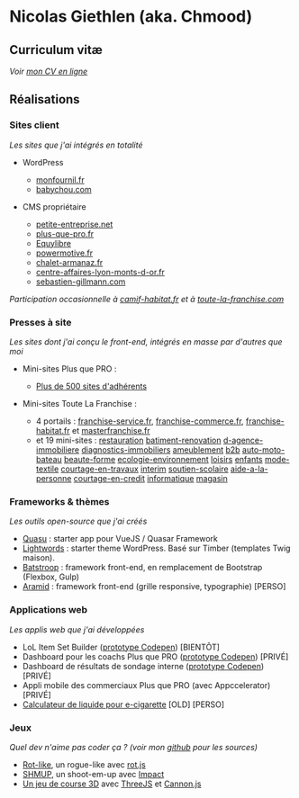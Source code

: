 # Nicolas Giethlen (aka. Chmood)

## Curriculum vitæ

  _Voir [mon CV en ligne](https://chmood.github.io)_

## Réalisations

### Sites client

_Les sites que j'ai intégrés en totalité_

* WordPress
  * [monfournil.fr](https://www.monfournil.fr/)
  * [babychou.com](http://www.babychou.com/)

* CMS propriétaire
  * [petite-entreprise.net](http://www.petite-entreprise.net/)
  * [plus-que-pro.fr](http://www.plus-que-pro.fr/)
  * [Equylibre](http://www.vente-fonds-commerce.fr/)
  * [powermotive.fr](http://www.powermotive.fr/)
  * [chalet-armanaz.fr](http://www.chalet-armanaz.fr/)
  * [centre-affaires-lyon-monts-d-or.fr](http://www.centre-affaires-lyon-monts-d-or.fr/)
  * [sebastien-gillmann.com](http://www.sebastien-gillmann.com/)

_Participation occasionnelle à [camif-habitat.fr](http://www.camif-habitat.fr/) et à [toute-la-franchise.com](http://www.toute-la-franchise.com/)_

### Presses à site

_Les sites dont j'ai conçu le front-end, intégrés en masse par d'autres que moi_

* Mini-sites Plus que PRO :
  * [Plus de 500 sites d'adhérents](http://www.plus-que-pro.fr/adherents/)

* Mini-sites Toute La Franchise :
  * 4 portails : [franchise-service.fr](http://www.franchise-service.fr/), [franchise-commerce.fr](http://www.franchise-commerce.fr/), [franchise-habitat.fr](http://www.franchise-habitat.fr/) et [masterfranchise.fr](http://www.masterfranchise.fr/)
  * et 19 mini-sites :
    [restauration](http://www.franchise-restauration.fr)
    [batiment-renovation](http://www.franchise-batiment-renovation.fr)
    [d-agence-immobiliere](http://www.franchise-d-agence-immobiliere.fr)
    [diagnostics-immobiliers](http://www.franchise-diagnostics-immobiliers.fr)
    [ameublement](http://www.franchise-ameublement.fr)
    [b2b](http://www.franchise-b2b.fr)
    [auto-moto-bateau](http://www.franchise-auto-moto-bateau.fr)
    [beaute-forme](http://www.franchise-beaute-forme.fr)
    [ecologie-environnement](http://www.franchise-ecologie-environnement.fr)
    [loisirs](http://www.franchise-loisirs.fr)
    [enfants](http://www.franchise-enfants.fr)
    [mode-textile](http://www.franchise-mode-textile.fr)
    [courtage-en-travaux](http://www.franchise-courtage-en-travaux.fr)
    [interim](http://www.franchise-interim.fr)
    [soutien-scolaire](http://www.franchise-soutien-scolaire.fr)
    [aide-a-la-personne](http://www.franchise-aide-a-la-personne.fr)
    [courtage-en-credit](http://www.franchise-courtage-en-credit.fr)
    [informatique](http://www.franchise-informatique.fr/)
    [magasin](http://www.franchise-magasin.fr/)

### Frameworks & thèmes

_Les outils open-source que j'ai créés_

* [Quasu](https://github.com/Chmood/quasu) : starter app pour VueJS / Quasar Framework
* [Lightwords](https://github.com/webcd/lightwords) : starter theme WordPress. Basé sur Timber (templates Twig maison).
* [Batstroop](https://github.com/webcd/batstroop) : framework front-end, en remplacement de Bootstrap (Flexbox, Gulp)
* [Aramid](http://chmood.github.io/aramid/src/) : framework front-end (grille responsive, typographie) [PERSO]

### Applications web

_Les applis web que j'ai développées_

* LoL Item Set Builder ([prototype Codepen](http://codepen.io/Chmood/full/ygQKLO/)) [BIENTÔT]
* Dashboard pour les coachs Plus que PRO ([prototype Codepen](http://codepen.io/Chmood/full/NdXzNM/)) [PRIVÉ]
* Dashboard de résultats de sondage interne ([prototype Codepen](http://codepen.io/Chmood/full/RWQgrp/)) [PRIVÉ]
* Appli mobile des commerciaux Plus que PRO (avec Appccelerator) [PRIVÉ]
* [Calculateur de liquide pour e-cigarette](http://makemyjuice.fr/) [OLD] [PERSO]

### Jeux

_Quel dev n'aime pas coder ça ? (voir mon [github](https://github.com/Chmood) pour les sources)_

* [Rot-like](https://github.com/Chmood/rotlike), un rogue-like avec [rot.js](http://ondras.github.io/rot.js/hp/)
* [SHMUP](http://chmood.github.io/shmup/dist/), un shoot-em-up avec [Impact](http://impactjs.com/)
* [Un jeu de course 3D](http://chmood.github.io/cannon-racer/src/) avec [ThreeJS](https://threejs.org/) et [Cannon.js](http://www.cannonjs.org/)
